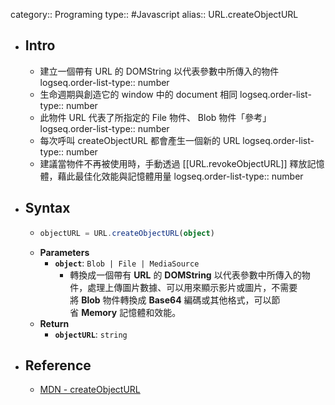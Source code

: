 category:: Programing
type:: #Javascript
alias:: URL.createObjectURL

- ## Intro
	- 建立一個帶有 URL 的 DOMString 以代表參數中所傳入的物件
	  logseq.order-list-type:: number
	- 生命週期與創造它的 window 中的 document 相同
	  logseq.order-list-type:: number
	- 此物件 URL 代表了所指定的 File 物件、 Blob 物件「參考」
	  logseq.order-list-type:: number
	- 每次呼叫 createObjectURL 都會產生一個新的 URL
	  logseq.order-list-type:: number
	- 建議當物件不再被使用時，手動透過 [[URL.revokeObjectURL]] 釋放記憶體，藉此最佳化效能與記憶體用量
	  logseq.order-list-type:: number
- ## Syntax
	- ```ts
	  objectURL = URL.createObjectURL(object)
	  ```
	- **Parameters**
		- **`object`**: `Blob | File | MediaSource`
			- 轉換成一個帶有 **URL** 的 **DOMString** 以代表參數中所傳入的物件，處理上傳圖片數據、可以用來顯示影片或圖片，不需要將 **Blob** 物件轉換成 **Base64** 編碼或其他格式，可以節省 **Memory** 記憶體和效能。
	- **Return**
		- **`objectURL`**: `string`
- ## Reference
	- [MDN - createObjectURL](https://developer.mozilla.org/zh-TW/docs/Web/API/URL/createObjectURL_static)